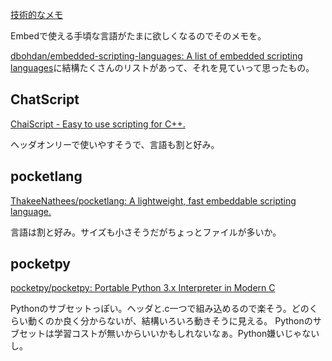 [技術的なメモ](%E6%8A%80%E8%A1%93%E7%9A%84%E3%81%AA%E3%83%A1%E3%83%A2)

Embedで使える手頃な言語がたまに欲しくなるのでそのメモを。

[dbohdan/embedded-scripting-languages: A list of embedded scripting languages](https://github.com/dbohdan/embedded-scripting-languages?tab=readme-ov-file)に結構たくさんのリストがあって、それを見ていって思ったもの。

## ChatScript

[ChaiScript - Easy to use scripting for C++.](https://chaiscript.com/index.html)

ヘッダオンリーで使いやすそうで、言語も割と好み。

## pocketlang

[ThakeeNathees/pocketlang: A lightweight, fast embeddable scripting language.](https://github.com/ThakeeNathees/pocketlang?tab=readme-ov-file)

言語は割と好み。サイズも小さそうだがちょっとファイルが多いか。

## pocketpy

[pocketpy/pocketpy: Portable Python 3.x Interpreter in Modern C](https://github.com/pocketpy/pocketpy?tab=readme-ov-file)

Pythonのサブセットっぽい。ヘッダと.c一つで組み込めるので楽そう。どのくらい動くのか良く分からないが、結構いろいろ動きそうに見える。
Pythonのサブセットは学習コストが無いからいいかもしれないなぁ。Python嫌いじゃないし。